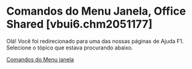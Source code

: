 
# Comandos do Menu Janela, Office Shared [vbui6.chm2051177]

Olá! Você foi redirecionado para uma das nossas páginas de Ajuda F1. Selecione o tópico que estava procurando abaixo.

[Comandos do Menu janela](http://msdn.microsoft.com/library/0073c9ac-58cc-a4b4-588c-ff53b9ce6efc%28Office.15%29.aspx)
